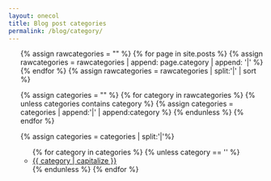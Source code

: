 ```yaml
---
layout: onecol
title: Blog post categories
permalink: /blog/category/
---
```

<ul>
{% assign rawcategories = "" %}
{% for page in site.posts %}
    {% assign rawcategories = rawcategories | append: page.category | append: '|' %}
{% endfor %}
{% assign rawcategories = rawcategories | split:'|' | sort %}

{% assign categories = "" %}
{% for category in rawcategories %}
    {% unless categories contains category %}
        {% assign categories = categories | append:'|' | append:category %}
    {% endunless %}
{% endfor %}

{% assign categories = categories | split:'|'%}
<ul>
{% for category in categories %}
    {% unless category == '' %}
        <li><a href="{{ category }}">{{ category | capitalize }}</a></li>
    {% endunless %}
{% endfor %}
</ul>
